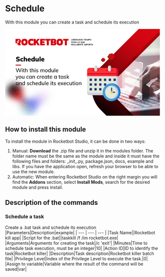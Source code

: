 



# Schedule
  
With this module you can create a task and schedule its execution  

![banner](imgs/ModuloShedule.jpg)
## How to install this module
  
To install the module in Rocketbot Studio, it can be done in two ways:
1. Manual: __Download__ the .zip file and unzip it in the modules folder. The folder name must be the same as the module and inside it must have the following files and folders: \__init__.py, package.json, docs, example and libs. If you have the application open, refresh your browser to be able to use the new module.
2. Automatic: When entering Rocketbot Studio on the right margin you will find the **Addons** section, select **Install Mods**, search for the desired module and press install.  


## Description of the commands

### Schedule a task
  
Create a .bat task and schedule its execution
|Parameters|Description|example|
| --- | --- | --- |
|Task Name||Rocketbot kill app|
|Script for the .bat||taskkill /f /im rocketbot.exe|
|Arguments|Arguments for creating the task|/c 'exit'|
|Minutes|Time to schedule task execution, must be an integer|10|
|Action ID|ID to identify the task|Rocketbot killer|
|Description|Task description|Rocketbot killer batch file|
|Privilege Level|Index of the Privilege Level to execute the task.|0|
|Assign to variable|Variable where the result of the command will be saved|var|
